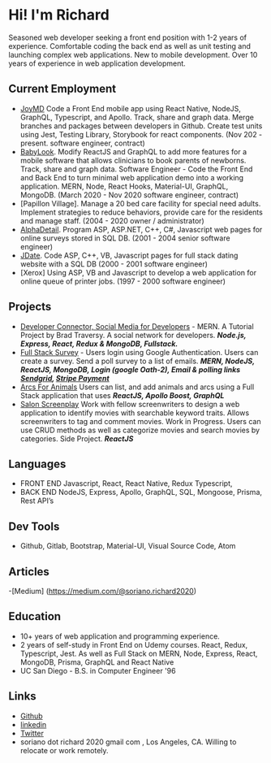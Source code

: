 # Hi! I'm Richard

Seasoned web developer seeking a front end position with 1-2 years of experience.  Comfortable coding the back end as well as unit testing and launching complex web applications. New to mobile development. Over 10 years of experience in web application development.

## Current Employment
- [JoyMD](http:/www.joymd.com) Code a Front End mobile app using React Native, NodeJS, GraphQL, Typescript, and Apollo. Track, share and graph data. Merge branches and packages between developers in Github. Create test units using Jest, Testing Library, Storybook for react components. (Nov 202 - present. software engineer, contract)
- [BabyLook](http://babylook-remo.s3-website-us-west-1.amazonaws.com/). Modify ReactJS and GraphQL to add more features for a mobile software that allows clinicians to book parents of newborns. Track, share and graph data. Software Engineer - Code the Front End and Back End to turn minimal web application demo into a working application. MERN, Node, React Hooks, Material-UI, GraphQL, MongoDB. (March 2020 - Nov 2020 software engineer, contract)
- [Papillon Village]. Manage a 20 bed care facility for special need adults. 
Implement strategies to reduce behaviors, provide care for the residents and manage staff.
 (2004 - 2020 owner / administrator)
 - [AlphaDetail](http:/www.alphadetail.com). Program ASP, ASP.NET, C++, C#, Javascript web pages for  online surveys stored in SQL DB. (2001 - 2004 senior software engineer)
 - [JDate](http:/www.jdate.com). Code ASP, C++, VB, Javascript pages for full stack dating website with a SQL DB (2000 - 2001 software engineer)
 - [Xerox] Using ASP, VB and Javascript to develop a web application for online queue of printer jobs. (1997 - 2000 software engineer)

## Projects
- [Developer Connector, Social Media for Developers](https://immense-garden-56779.herokuapp.com/) - MERN. A Tutorial Project by Brad Traversy. A social network for developers.  ***Node.js, Express, React, Redux & MongoDB, Fullstack.***
- [Full Stack Survey](https://hidden-bayou-53427.herokuapp.com/) - Users login using Google Authentication. Users can create a survey. Send a poll survey to a list of emails. ***MERN, NodeJS, ReactJS, MongoDB, Login (google Oath-2), Email & polling links [Sendgrid](http://sendgrid.com), [Stripe Payment](https://stripe.com)***
- [Arcs For Animals](https://tranquil-anchorage-11000.herokuapp.com/) Users can list, and add animals and arcs using a Full Stack application that uses ***ReactJS, Apollo Boost, GraphQL***
- [Salon Screenplay](https://comments-for-movies.netlify.app/#/) Work with fellow screenwriters to design a web application to identify movies with searchable keyword traits. Allows screenwriters to tag and comment movies. Work in Progress. Users can use CRUD methods as well as categorize movies and search movies by categories. Side Project. ***ReactJS***

## Languages
- FRONT END Javascript, React, React Native, Redux Typescript,
- BACK END NodeJS, Express, Apollo, GraphQL, SQL, Mongoose, Prisma, Rest API’s

## Dev Tools
- Github, Gitlab, Bootstrap, Material-UI, Visual Source Code, Atom

## Articles
-[Medium] (https://medium.com/@soriano.richard2020)

## Education
- 10+ years of web application and programming experience. 
- 2 years of self-study in Front End on Udemy courses. React, Redux, Typescript, Jest. As well as Full Stack on MERN, Node, Express, React, MongoDB, Prisma, GraphQL and React Native
- UC San Diego - B.S. in Computer Engineer '96

## Links
- [Github](https://github.com/RichardSoriano)
- [linkedin](https://www.linkedin.com/in/richard-soriano/)
- [Twitter](https://twitter.com/WritesNCodes)
- soriano dot richard 2020 gmail com , Los Angeles, CA. Willing to relocate or work remotely.
